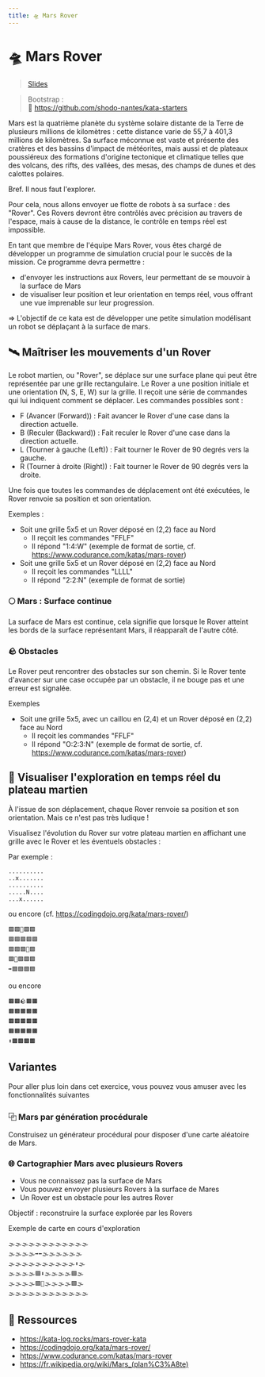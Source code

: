```yaml
---
title: 🛸 Mars Rover
---
```


# 🛸 Mars Rover

> [Slides](slides.md)

> Bootstrap : <br>
> 🔗 https://github.com/shodo-nantes/kata-starters

Mars est la quatrième planète du système solaire distante de la Terre de plusieurs millions de kilomètres : cette
distance varie de 55,7 à 401,3 millions de kilomètres. Sa surface méconnue est vaste et présente des cratères et des
bassins d'impact de météorites, mais aussi et de plateaux poussiéreux des formations d'origine tectonique et climatique
telles que des volcans, des rifts, des vallées, des mesas, des champs de dunes et des calottes polaires.

Bref. Il nous faut l'explorer.

Pour cela, nous allons envoyer ue flotte de robots à sa surface : des "Rover". Ces Rovers devront être contrôlés avec
précision au travers de l'espace, mais à cause de la distance, le contrôle en temps réel est impossible.

En tant que membre de l'équipe Mars Rover, vous êtes chargé de développer un programme de simulation crucial pour le
succès de la mission. Ce programme devra permettre :

- d'envoyer les instructions aux Rovers, leur permettant de se mouvoir à la surface de Mars
- de visualiser leur position et leur orientation en temps réel, vous offrant une vue imprenable sur leur progression.

=> L'objectif de ce kata est de développer une petite simulation modélisant un robot se déplaçant à la surface de mars.

## 🛰️ Maîtriser les mouvements d'un Rover

Le robot martien, ou "Rover", se déplace sur une surface plane qui peut être représentée par une grille rectangulaire.
Le Rover a une position initiale et une orientation (N, S, E, W) sur la grille. Il reçoit une série de commandes qui lui
indiquent comment se déplacer. Les commandes possibles sont :

- F (Avancer (Forward)) : Fait avancer le Rover d'une case dans la direction actuelle.
- B (Reculer (Backward)) : Fait reculer le Rover d'une case dans la direction actuelle.
- L (Tourner à gauche (Left)) : Fait tourner le Rover de 90 degrés vers la gauche.
- R (Tourner à droite (Right)) : Fait tourner le Rover de 90 degrés vers la droite.

Une fois que toutes les commandes de déplacement ont été exécutées, le Rover renvoie sa position et son orientation.

Exemples :

- Soit une grille 5x5 et un Rover déposé en (2,2) face au Nord
  - Il reçoit les commandes "FFLF"
  - Il répond "1:4:W" (exemple de format de sortie, cf. https://www.codurance.com/katas/mars-rover)
- Soit une grille 5x5 et un Rover déposé en (2,2) face au Nord
    - Il reçoit les commandes "LLLL"
    - Il répond "2:2:N" (exemple de format de sortie)

### 🌕 Mars : Surface continue

La surface de Mars est continue, cela signifie que lorsque le Rover atteint les bords de la surface représentant Mars,
il réapparaît de l'autre côté.

### 🪨 Obstacles

Le Rover peut rencontrer des obstacles sur son chemin.
Si le Rover tente d'avancer sur une case occupée par un obstacle, il ne bouge pas et une erreur est signalée.

Exemples

- Soit une grille 5x5, avec un caillou en (2,4) et un Rover déposé en (2,2) face au Nord
    - Il reçoit les commandes "FFLF"
    - Il répond "O:2:3:N" (exemple de format de sortie, cf. https://www.codurance.com/katas/mars-rover)

## 🔮 Visualiser l'exploration en temps réel du plateau martien

À l'issue de son déplacement, chaque Rover renvoie sa position et son orientation.
Mais ce n'est pas très ludique !

Visualisez l'évolution du Rover sur votre plateau martien en affichant une grille avec le Rover et les éventuels
obstacles :

Par exemple :

```
..........
..x.......
..........
.....N....
...x......
```

ou encore (cf. https://codingdojo.org/kata/mars-rover/)

```
🟩🟩🌳🟩🟩
🟩🟩🟩🟩🟩
🟩🟩🟩🌳🟩
🟩🌳🟩🟩🟩
➡️🟩🟩🟩🟩
```

ou encore
```
🟫🟫🪨🟫🟫
🟫🟫🟫🟫🟫
🟫🟫🟫🟫🟫
🟫🟫🟫🟫🟫
⬆️🟫🟫🟫🟫
```

## Variantes

Pour aller plus loin dans cet exercice, vous pouvez vous amuser avec les fonctionnalités suivantes

### ⿻ Mars par génération procédurale

Construisez un générateur procédural pour disposer d'une carte aléatoire de Mars.

### 🌐 Cartographier Mars avec plusieurs Rovers

- Vous ne connaissez pas la surface de Mars
- Vous pouvez envoyer plusieurs Rovers à la surface de Mares
- Un Rover est un obstacle pour les autres Rover

Objectif : reconstruire la surface explorée par les Rovers

Exemple de carte en cours d'exploration

```
🌫️🌫️🌫️🌫️🌫️🌫️🌫️🌫️🌫️🌫️🌫️🌫️
🌫️🌫️🌫️🌫️➡️⬅️️🌫️🌫️🌫️🌫️🌫️🌫️
🌫️🌫️🌫️🌫️🌫️🌫️🌫️🌫️🌫️🌫️⬆️️🌫️
🌫️🌫️🌫️🌫️🟩⬇️🌫️🌫️🌫️🌫️🟩🌫️
🌫️🌫️🌫️🌫️🟩🌳🌫️🌫️🌫️🌫️🟩🌫️
🌫️🌫️🌫️🌫️🌫️🌫️🌫️🌫️🌫️🌫️🌫️🌫️
```

## 🔗 Ressources

* https://kata-log.rocks/mars-rover-kata
* https://codingdojo.org/kata/mars-rover/
* https://www.codurance.com/katas/mars-rover
* https://fr.wikipedia.org/wiki/Mars_(plan%C3%A8te)